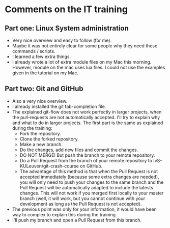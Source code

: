 # Comments on the IT training

## Part one: Linux System administration

+ Very nice overview and easy to follow (for me).
+ Maybe it was not entirely clear for some people why they need these commands / scripts.
+ I learned a few extra things.
+ I already wrote a lot of extra module files on my Mac this morning. However, module on the mac uses lua files. I could not use the examples given in the tutorial on my Mac.

## Part two: Git and GitHub

+ Also a very nice overview.
+ I already installed the git tab-completion file.
+ The explained git-flow does not work perfectly in larger projects, when the pull-requests are not automatically accepted. I'll try to explain why and what to do in larger projects. The first part is the same as explained during the training:
  + Fork the repository.
  + Clone the forked repository.
  + Make a new branch.
  + Do the changes, add new files and commit the changes.
  + DO NOT MERGE! But push the branch to your remote repository.
  + Do a Pull Request from the branch of your remote repository to IvS-KULeuven/git-crash-course on GitHub.
  + The advantage of this method is that when the Pull Request is not accepted immediately (because some extra changes are needed), you will only need to push your changes to the same branch and the Pull Request will be automatically adapted to include the latests changes. This will not work if you merged first locally to your master branch (well, it will work, but you cannot continue with your development as long as the Pull Request is not accepted).
+ The previous point was only for your information, it would have been way to complex to explain this during the training.
+ I'll push my branch and open a Pull Request from this branch.
